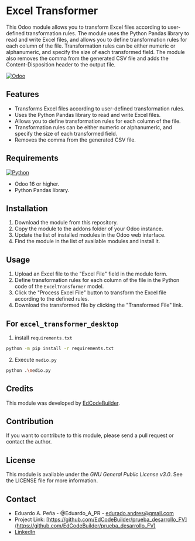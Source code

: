 # Excel Transformer

This Odoo module allows you to transform Excel files according to user-defined transformation rules. The module uses the Python Pandas library to read and write Excel files, and allows you to define transformation rules for each column of the file. Transformation rules can be either numeric or alphanumeric, and specify the size of each transformed field. The module also removes the comma from the generated CSV file and adds the Content-Disposition header to the output file.

[![Odoo][Odoo]][Odoo-url]

## Features

- Transforms Excel files according to user-defined transformation rules.
- Uses the Python Pandas library to read and write Excel files.
- Allows you to define transformation rules for each column of the file.
- Transformation rules can be either numeric or alphanumeric, and specify the size of each transformed field.
- Removes the comma from the generated CSV file.

## Requirements

[![Python][Python]][Python-url]

- Odoo 16 or higher.
- Python Pandas library.

## Installation

1. Download the module from this repository.
2. Copy the module to the addons folder of your Odoo instance.
3. Update the list of installed modules in the Odoo web interface.
4. Find the module in the list of available modules and install it.

## Usage

1. Upload an Excel file to the "Excel File" field in the module form.
2. Define transformation rules for each column of the file in the Python code of the `ExcelTransformer` model.
3. Click the "Process Excel File" button to transform the Excel file according to the defined rules.
4. Download the transformed file by clicking the "Transformed File" link.

## For `excel_transformer_desktop`

1. install `requirements.txt`

```sh
python -m pip install -r requirements.txt
```

2. Execute `medio.py`

```sh
python .\medio.py
```

## Credits

This module was developed by [EdCodeBuilder](https://github.com/EdCodeBuilder).

## Contribution

If you want to contribute to this module, please send a pull request or contact the author.

## License

This module is available under the _GNU General Public License v3.0_. See the LICENSE file for more information.

## Contact

- Eduardo A. Peña - @Eduardo_A_PR - edurado.andres@gmail.com
- Project Link: [https://github.com/EdCodeBuilder/prueba_desarrollo_FV](https://github.com/EdCodeBuilder/prueba_desarrollo_FV)
- [LinkedIn](https://www.linkedin.com/in/eduardoandrespe%C3%B1arojas/)

[Odoo-url]: https://odoo.com/
[Odoo]: https://miro.medium.com/v2/resize:fit:1400/format:webp/1*nruLj59qN3aZJnb9aDTJ5g.png
[Python-url]: https://www.python.org/
[Python]: https://img.shields.io/badge/Python-FFD43B?style=for-the-badge&logo=python&logoColor=blue
